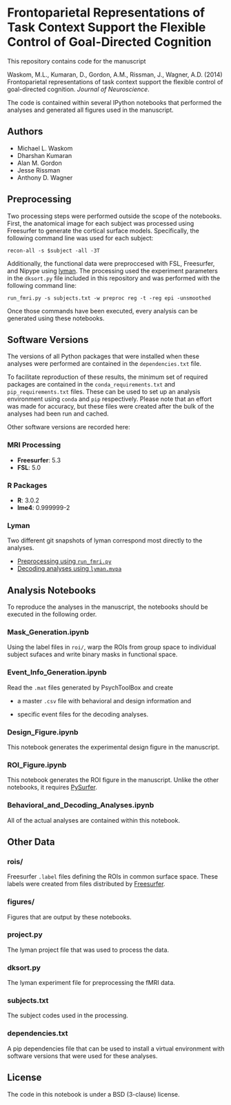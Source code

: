 # Frontoparietal Representations of Task Context Support the Flexible Control of Goal-Directed Cognition

This repository contains code for the manuscript

Waskom, M.L., Kumaran, D., Gordon, A.M., Rissman, J., Wagner, A.D. (2014) Frontoparietal representations of task context support the flexible control of goal-directed cognition. *Journal of Neuroscience*. 

The code is contained within several IPython notebooks that performed the analyses and generated all figures used in the manuscript.

Authors
-------

- Michael L. Waskom
- Dharshan Kumaran
- Alan M. Gordon
- Jesse Rissman
- Anthony D. Wagner

Preprocessing
-------------

Two processing steps were performed outside the scope of the notebooks. First,
the anatomical image for each subject was processed using Freesurfer to
generate the cortical surface models. Specifically, the following command line
was used for each subject:

    recon-all -s $subject -all -3T

Additionally, the functional data were preproccesed with FSL, Freesurfer, and
Nipype using [lyman](http://stanford.edu/~mwaskom/software/lyman). The
processing used the experiment parameters in the `dksort.py` file included in
this repository and was performed with the following command line:

    run_fmri.py -s subjects.txt -w preproc reg -t -reg epi -unsmoothed

Once those commands have been executed, every analysis can be generated using
these notebooks.

Software Versions
-----------------

The versions of all Python packages that were installed when these analyses
were performed are contained in the `dependencies.txt` file.

To facilitate reproduction of these results, the minimum set of required
packages are contained in the `conda_requirements.txt` and
`pip_requirements.txt` files. These can be used to set up an analysis
environment using `conda` and `pip` respectively. Please note that an effort
was made for accuracy, but these files were created after the bulk of the
analyses had been run and cached.

Other software versions are recorded here:

### MRI Processing

- **Freesurfer**: 5.3
- **FSL**: 5.0

### R Packages

- **R**: 3.0.2
- **lme4**: 0.999999-2

### Lyman

Two different git snapshots of lyman correspond most directly to the analyses.

- [Preprocessing using `run_fmri.py`](https://github.com/mwaskom/lyman/tree/d1c4604bbc7973550175a7eaf1885ebb45774082)
- [Decoding analyses using `lyman.mvpa`](https://github.com/mwaskom/lyman/tree/983c721824d31859383c3b5c5b64569af2f8130e)


Analysis Notebooks
------------------

To reproduce the analyses in the manuscript, the notebooks should be executed
in the following order.

### Mask_Generation.ipynb

Using the label files in `roi/`, warp the ROIs from group space to individual
subject sufaces and write binary masks in functional space.

### Event_Info_Generation.ipynb

Read the `.mat` files generated by PsychToolBox and create

- a master `.csv` file with behavioral and design information and

- specific event files for the decoding analyses.

### Design_Figure.ipynb

This notebook generates the experimental design figure in the manuscript.

### ROI_Figure.ipynb

This notebook generates the ROI figure in the manuscript. Unlike the other
notebooks, it requires [PySurfer](http://pysurfer.github.io).

### Behavioral_and_Decoding_Analyses.ipynb

All of the actual analyses are contained within this notebook.

Other Data
----------

### rois/

Freesurfer `.label` files defining the ROIs in common surface space. These
labels were created from files distributed by
[Freesurfer](http://ftp.nmr.mgh.harvard.edu/fswiki/CorticalParcellation_Yeo2011).

### figures/

Figures that are output by these notebooks.

### project.py

The lyman project file that was used to process the data.

### dksort.py

The lyman experiment file for preprocessing the fMRI data.

### subjects.txt

The subject codes used in the processing.

### dependencies.txt

A pip dependencies file that can be used to install a virtual environment with
software versions that were used for these analyses.

License 
-------

The code in this notebook is under a BSD (3-clause) license.
